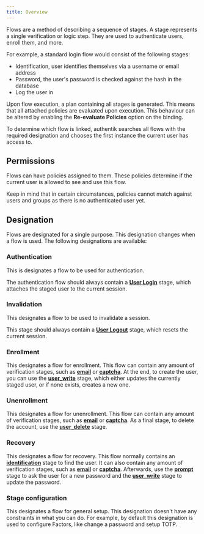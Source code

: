 ```yaml
---
title: Overview
---
```


Flows are a method of describing a sequence of stages. A stage represents a single verification or logic step. They are used to authenticate users, enroll them, and more.

For example, a standard login flow would consist of the following stages:

- Identification, user identifies themselves via a username or email address
- Password, the user's password is checked against the hash in the database
- Log the user in

Upon flow execution, a plan containing all stages is generated. This means that all attached policies are evaluated upon execution. This behaviour can be altered by enabling the **Re-evaluate Policies** option on the binding.

To determine which flow is linked, authentik searches all flows with the required designation and chooses the first instance the current user has access to.

## Permissions

Flows can have policies assigned to them. These policies determine if the current user is allowed to see and use this flow.

Keep in mind that in certain circumstances, policies cannot match against users and groups as there is no authenticated user yet.

## Designation

Flows are designated for a single purpose. This designation changes when a flow is used. The following designations are available:

### Authentication

This is designates a flow to be used for authentication.

The authentication flow should always contain a [**User Login**](stages/user_login.md) stage, which attaches the staged user to the current session.

### Invalidation

This designates a flow to be used to invalidate a session.

This stage should always contain a [**User Logout**](stages/user_logout.md) stage, which resets the current session.

### Enrollment

This designates a flow for enrollment. This flow can contain any amount of verification stages, such as [**email**](stages/email/) or [**captcha**](stages/captcha/). At the end, to create the user, you can use the [**user_write**](stages/user_write.md) stage, which either updates the currently staged user, or if none exists, creates a new one.

### Unenrollment

This designates a flow for unenrollment. This flow can contain any amount of verification stages, such as [**email**](stages/email/) or [**captcha**](stages/captcha/). As a final stage, to delete the account, use the [**user_delete**](stages/user_delete.md) stage.

### Recovery

This designates a flow for recovery. This flow normally contains an [**identification**](stages/identification/) stage to find the user. It can also contain any amount of verification stages, such as [**email**](stages/email/) or [**captcha**](stages/captcha/).
Afterwards, use the [**prompt**](stages/prompt/) stage to ask the user for a new password and the [**user_write**](stages/user_write.md) stage to update the password.

### Stage configuration

This designates a flow for general setup. This designation doesn't have any constraints in what you can do. For example, by default this designation is used to configure Factors, like change a password and setup TOTP.
